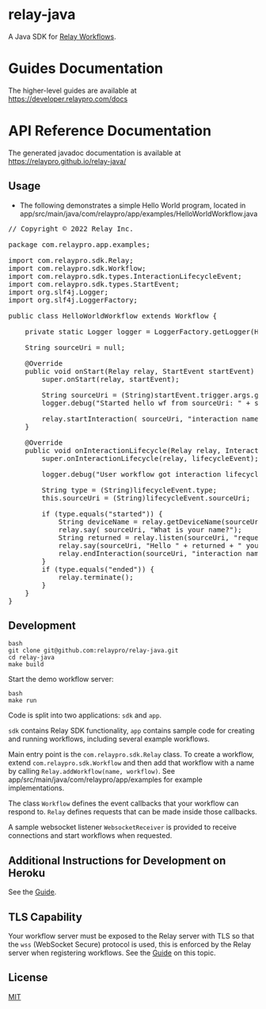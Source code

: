 # relay-java

A Java SDK for [Relay Workflows](https://developer.relaypro.com).

# Guides Documentation

The higher-level guides are available at https://developer.relaypro.com/docs

# API Reference Documentation

The generated javadoc documentation is available at https://relaypro.github.io/relay-java/

## Usage

- The following demonstrates a simple Hello World program, located in app/src/main/java/com/relaypro/app/examples/HelloWorldWorkflow.java
<pre>
// Copyright © 2022 Relay Inc.

package com.relaypro.app.examples;

import com.relaypro.sdk.Relay;
import com.relaypro.sdk.Workflow;
import com.relaypro.sdk.types.InteractionLifecycleEvent;
import com.relaypro.sdk.types.StartEvent;
import org.slf4j.Logger;
import org.slf4j.LoggerFactory;

public class HelloWorldWorkflow extends Workflow {

    private static Logger logger = LoggerFactory.getLogger(HelloWorldWorkflow.class);
    
    String sourceUri = null;
    
    @Override
    public void onStart(Relay relay, StartEvent startEvent) {
        super.onStart(relay, startEvent);

        String sourceUri = (String)startEvent.trigger.args.get("source_uri");
        logger.debug("Started hello wf from sourceUri: " + sourceUri + " trigger: " + startEvent.trigger);

        relay.startInteraction( sourceUri, "interaction name", null);
    }

    @Override
    public void onInteractionLifecycle(Relay relay, InteractionLifecycleEvent lifecycleEvent) {
        super.onInteractionLifecycle(relay, lifecycleEvent);
        
        logger.debug("User workflow got interaction lifecycle: " + lifecycleEvent);
        
        String type = (String)lifecycleEvent.type;
        this.sourceUri = (String)lifecycleEvent.sourceUri;
        
        if (type.equals("started")) {
            String deviceName = relay.getDeviceName(sourceUri, false);
            relay.say( sourceUri, "What is your name?");
            String returned = relay.listen(sourceUri, "request-1");
            relay.say(sourceUri, "Hello " + returned + " you are currently using " + deviceName);
            relay.endInteraction(sourceUri, "interaction name");
        }
        if (type.equals("ended")) {
            relay.terminate();
        }
    }
}
</pre>

## Development

    bash
    git clone git@github.com:relaypro/relay-java.git
    cd relay-java
    make build

Start the demo workflow server:

    bash
    make run

Code is split into two applications: `sdk` and `app`.

`sdk` contains Relay SDK functionality, `app` contains sample code for creating and running workflows, including several example workflows.

Main entry point is the `com.relaypro.sdk.Relay` class. To create a workflow, extend `com.relaypro.sdk.Workflow` and then add that workflow with a name by calling `Relay.addWorkflow(name, workflow)`. See app/src/main/java/com/relaypro/app/examples for example implementations.

The class `Workflow` defines the event callbacks that your workflow can respond to. `Relay` defines requests that can be made inside those callbacks.

A sample websocket listener `WebsocketReceiver` is provided to receive connections and start workflows when requested. 

## Additional Instructions for Development on Heroku

See the [Guide](https://developer.relaypro.com/docs/heroku).

## TLS Capability

Your workflow server must be exposed to the Relay server with TLS so
that the `wss` (WebSocket Secure) protocol is used, this is enforced by
the Relay server when registering workflows. See the
[Guide](https://developer.relaypro.com/docs/requirements) on this topic.


## License
[MIT](https://choosealicense.com/licenses/mit/)

